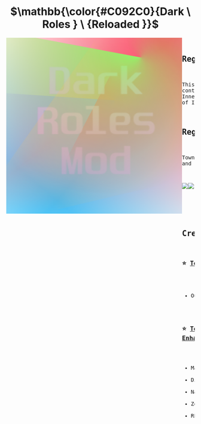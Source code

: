 <h1 align="center">$\mathbb{\color{#C092C0}{Dark \ Roles } \ {Reloaded }}$</h1>

<img align="left" alt="Cover" src="Resources/TempImage.png" width="470" height="470" /> 
  
<p align="right">
  <pre>
    
 ## Regarding this mod

This mod is not affiliated with Among Us or Innersloth LLC, 
and the content contained therein is not endorsed or 
otherwise sponsored by Innersloth LLC. Portions of 
the materials contained herein are property of 
Innersloth LLC. © Innersloth LLC.

  ## Regarding this mod

  Town Of Host Extreme mod has support for among us 
  versions 2023.10.* and 2023.11.* 

  <a href="https://discord.gg/9YdSgkF7yC" target="_blank"><img src="https://img.shields.io/badge/Discord%20-%231DA1F2.svg?&style=for-the-badge&logo=discord&logoColor=white&color=5662f6"/></a><a href="https://github.com/sleepyfor/DarkRoles/releases/latest" target="_blank"><img src="https://img.shields.io/badge/Latest Version%20-%231DA1F2.svg?&style=for-the-badge&logo=github&logoColor=white&color=181717"/></a>
  </pre>

<br>
<pre>
  
## **Credits:**
###  ⭐ [Town Of Host](https://github.com/tukasa0001/TownOfHost) :
 - Our repo is based on Town Of Host

### ⭐ [Town Of Host: Enhanced](https://github.com/0xDrMoe/TownofHost-Enhanced) :
 - Main menu stuff
 - Discord RPC
 - NameNotifyManager
 - Zoom (originally from TOP?)
 - RPC Teleport methods
</pre>


